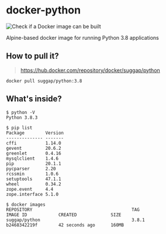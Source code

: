 # docker-python
![Check if a Docker image can be built](https://github.com/pigs-will-fly/docker-python/workflows/Check%20if%20a%20Docker%20image%20can%20be%20built/badge.svg)

Alpine-based docker image for running Python 3.8 applications

## How to pull it?

> https://hub.docker.com/repository/docker/suggap/python

```
docker pull suggap/python:3.8
```

## What's inside?

```
$ python -V
Python 3.8.3

$ pip list
Package        Version
-------------- -------
cffi           1.14.0
gevent         20.6.2
greenlet       0.4.16
mysqlclient    1.4.6
pip            20.1.1
pycparser      2.20
rcssmin        1.0.6
setuptools     47.1.1
wheel          0.34.2
zope.event     4.4
zope.interface 5.1.0

$ docker images
REPOSITORY                                      TAG                        IMAGE ID            CREATED             SIZE
suggap/python                                   3.8.1                      b2468342219f        42 seconds ago      160MB
```
